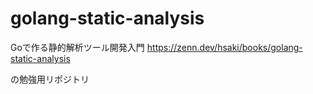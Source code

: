 # golang-static-analysis

Goで作る静的解析ツール開発入門
https://zenn.dev/hsaki/books/golang-static-analysis

の勉強用リポジトリ